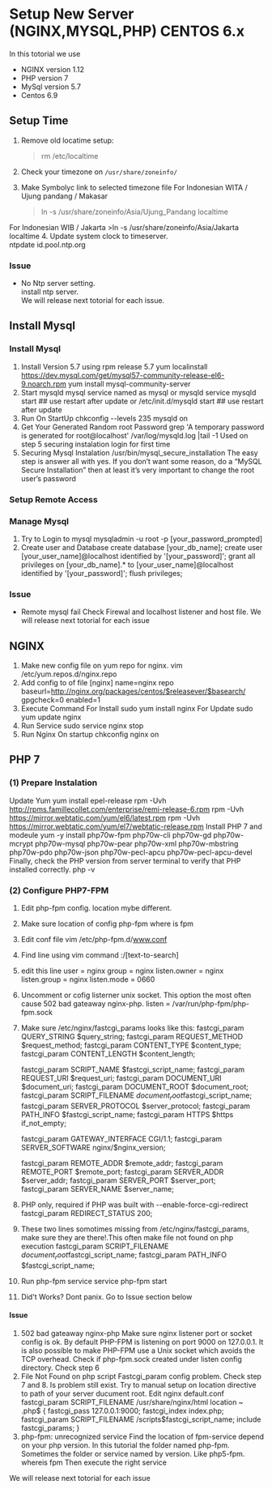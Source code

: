 # Setup New Server (NGINX,MYSQL,PHP) CENTOS 6.x
In this totorial we use
- NGINX version 1.12
- PHP version 7
- MySql version 5.7
- Centos 6.9

## Setup Time
1. Remove old locatime setup:
    > rm /etc/localtime

2. Check your timezone on `/usr/share/zoneinfo/`
3. Make Symbolyc link to selected timezone file
For Indonesian WITA / Ujung pandang /  Makasar
    >ln -s  /usr/share/zoneinfo/Asia/Ujung_Pandang localtime

For Indonesian WIB / Jakarta
    >ln -s  /usr/share/zoneinfo/Asia/Jakarta localtime
4. Update system clock to timeserver.  
ntpdate id.pool.ntp.org

### Issue
- No Ntp server setting.  
install ntp server.  
We will release next totorial for each issue.

## Install Mysql
### Install Mysql
1. Install Version 5.7 using rpm release 5.7
    yum localinstall https://dev.mysql.com/get/mysql57-community-release-el6-9.noarch.rpm
    yum install mysql-community-server
2. Start mysqld
mysql service named as mysql or mysqld
    service mysqld start ## use restart after update
or
    /etc/init.d/mysqld start ## use restart after update
3. Run On StartUp
    chkconfig --levels 235 mysqld on
4. Get Your Generated Random root Password
    grep 'A temporary password is generated for root@localhost' /var/log/mysqld.log |tail -1
Used on step 5 securing instalation login for first time
5. Securing Mysql Instalation
    /usr/bin/mysql_secure_installation
The easy step is answer all with yes.
If you don’t want some reason, do a “MySQL Secure Installation” then at least it’s very important to change the root user’s password
### Setup Remote Access

### Manage Mysql
1. Try to Login to mysql
    mysqladmin -u root -p [your_password_prompted]
2. Create user and Database
    create database [your_db_name];
    create user [your_user_name]@localhost identified by '[your_password]';
    grant all privileges on [your_db_name].* to [your_user_name]@localhost identified by '[your_password]';
    flush privileges;
### Issue
- Remote mysql fail
Check Firewal and localhost listener and host file.
We will release next totorial for each issue

## NGINX
1. Make new config file on yum repo for nginx.
    vim /etc/yum.repos.d/nginx.repo
2. Add config to of file
    [nginx]
    name=nginx repo
    baseurl=http://nginx.org/packages/centos/$releasever/$basearch/
    gpgcheck=0
    enabled=1
3. Execute Command
For Install
    sudo yum install nginx
For Update
    sudo yum update nginx
4. Run Service
    sudo service nginx stop
5. Run Nginx On startup
    chkconfig nginx on

## PHP 7

### (1) Prepare Instalation
Update Yum
    yum install epel-release
    rpm -Uvh http://rpms.famillecollet.com/enterprise/remi-release-6.rpm
    rpm -Uvh https://mirror.webtatic.com/yum/el6/latest.rpm
    rpm -Uvh https://mirror.webtatic.com/yum/el7/webtatic-release.rpm
Install PHP 7 and modeule
    yum -y install php70w-fpm php70w-cli php70w-gd php70w-mcrypt php70w-mysql php70w-pear php70w-xml php70w-mbstring php70w-pdo php70w-json php70w-pecl-apcu php70w-pecl-apcu-devel
Finally, check the PHP version from server terminal to verify that PHP installed correctly.
    php -v

### (2) Configure PHP7-FPM
1. Edit php-fpm config. location mybe different.
2. Make sure location of config php-fpm
    where is fpm
3. Edit conf file
    vim /etc/php-fpm.d/www.conf
4. Find line using vim command
    :/[text-to-search]
5. edit this line
    user = nginx
    group = nginx
    listen.owner = nginx
    listen.group = nginx
    listen.mode = 0660
6. Uncomment or cofig listerner unix socket. This option the most often cause 502 bad gateaway nginx-php.
    listen = /var/run/php-fpm/php-fpm.sock
7. Make sure /etc/nginx/fastcgi_params looks like this:
    fastcgi_param  QUERY_STRING       $query_string;
    fastcgi_param  REQUEST_METHOD     $request_method;
    fastcgi_param  CONTENT_TYPE       $content_type;
    fastcgi_param  CONTENT_LENGTH     $content_length;

    fastcgi_param  SCRIPT_NAME        $fastcgi_script_name;
    fastcgi_param  REQUEST_URI        $request_uri;
    fastcgi_param  DOCUMENT_URI       $document_uri;
    fastcgi_param  DOCUMENT_ROOT      $document_root;
    fastcgi_param  SCRIPT_FILENAME    $document_root$fastcgi_script_name;
    fastcgi_param  SERVER_PROTOCOL    $server_protocol;
    fastcgi_param  PATH_INFO          $fastcgi_script_name;
    fastcgi_param  HTTPS              $https if_not_empty;

    fastcgi_param  GATEWAY_INTERFACE  CGI/1.1;
    fastcgi_param  SERVER_SOFTWARE    nginx/$nginx_version;

    fastcgi_param  REMOTE_ADDR        $remote_addr;
    fastcgi_param  REMOTE_PORT        $remote_port;
    fastcgi_param  SERVER_ADDR        $server_addr;
    fastcgi_param  SERVER_PORT        $server_port;
    fastcgi_param  SERVER_NAME        $server_name;

8. PHP only, required if PHP was built with --enable-force-cgi-redirect
    fastcgi_param  REDIRECT_STATUS    200;
9. These two lines somotimes missing from /etc/nginx/fastcgi_params, make sure they are there!.This often make file not found on php execution
    fastcgi_param  SCRIPT_FILENAME    $document_root$fastcgi_script_name;
    fastcgi_param  PATH_INFO          $fastcgi_script_name;
10. Run php-fpm service
    service php-fpm start
11. Did't Works? Dont panix. Go to Issue section below
#### Issue
1. 502 bad gateaway nginx-php
Make sure nginx listener port or socket config is ok.
By default PHP-FPM is listening on port 9000 on 127.0.0.1. It is also possible to make PHP-FPM use a Unix socket which avoids the TCP overhead.
Check if php-fpm.sock created under listen config directory.
Check step 6
2. File Not Found on php script
Fastcgi_param config problem. Check step 7 and 8.
Is problem still exist. Try to manual setup on location directive to path of your server ducument root.
Edit nginx default.conf
    fastcgi_param SCRIPT_FILENAME /usr/share/nginx/html
    location ~ \.php$ {
        fastcgi_pass   127.0.0.1:9000;
        fastcgi_index  index.php;
        fastcgi_param  SCRIPT_FILENAME  /scripts$fastcgi_script_name;
        include        fastcgi_params;
    }
3. php-fpm: unrecognized service
Find the location of fpm-service depend on your php version. In this tutorial the folder named php-fpm. Sometimes the folder or service named by version. Like php5-fpm.
    whereis fpm
Then execute the right service

We will release next totorial for each issue
